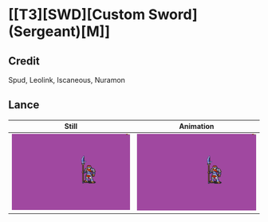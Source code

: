 # [\[T3\]\[SWD\]\[Custom Sword\]\(Sergeant\)\[M\]]

## Credit

Spud, Leolink, Iscaneous, Nuramon
	
## Lance

| Still | Animation |
| :---: | :-------: |
| ![Lance still](./Lance_000.png) | ![Lance animation](./Lance.gif) |
